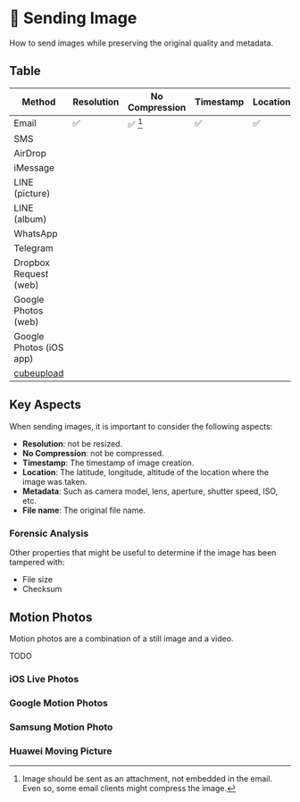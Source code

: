 # 🚀 Sending Image

How to send images while preserving the original quality and metadata.

## Table

| Method                                | Resolution | No Compression | Timestamp | Location | Metadata | File Name | Last Test |
| ------------------------------------- | ---------- | -------------- | --------- | -------- | -------- | --------- | --------- |
| Email                                 | ✅         | ✅ [^1]        | ✅        | ✅       | ✅       | ✅        | -         |
| SMS                                   |            |                |           |          |          |           |           |
| AirDrop                               |            |                |           |          |          |           |           |
| iMessage                              |            |                |           |          |          |           |           |
| LINE (picture)                        |            |                |           |          |          |           |           |
| LINE (album)                          |            |                |           |          |          |           |           |
| WhatsApp                              |            |                |           |          |          |           |           |
| Telegram                              |            |                |           |          |          |           |           |
| Dropbox Request (web)                 |            |                |           |          |          |           |           |
| Google Photos (web)                   |            |                |           |          |          |           |           |
| Google Photos (iOS app)               |            |                |           |          |          |           |           |
| [cubeupload](https://cubeupload.com/) |            |                |           |          |          |           |           |

[^1]: Image should be sent as an attachment, not embedded in the email. Even so, some email clients might compress the image.

## Key Aspects

When sending images, it is important to consider the following aspects:

- **Resolution**: not be resized.
- **No Compression**: not be compressed.
- **Timestamp**: The timestamp of image creation.
- **Location**: The latitude, longitude, altitude of the location where the image was taken.
- **Metadata**: Such as camera model, lens, aperture, shutter speed, ISO, etc.
- **File name**: The original file name.

### Forensic Analysis

Other properties that might be useful to determine if the image has been tampered with:

- File size
- Checksum

## Motion Photos

Motion photos are a combination of a still image and a video.

TODO

### iOS Live Photos

### Google Motion Photos

### Samsung Motion Photo

### Huawei Moving Picture
